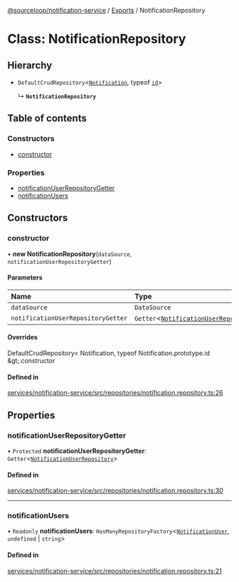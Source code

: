 [@sourceloop/notification-service](../README.md) / [Exports](../modules.md) / NotificationRepository

# Class: NotificationRepository

## Hierarchy

- `DefaultCrudRepository`<[`Notification`](Notification.md), typeof [`id`](Notification.md#id)\>

  ↳ **`NotificationRepository`**

## Table of contents

### Constructors

- [constructor](NotificationRepository.md#constructor)

### Properties

- [notificationUserRepositoryGetter](NotificationRepository.md#notificationuserrepositorygetter)
- [notificationUsers](NotificationRepository.md#notificationusers)

## Constructors

### constructor

• **new NotificationRepository**(`dataSource`, `notificationUserRepositoryGetter`)

#### Parameters

| Name | Type |
| :------ | :------ |
| `dataSource` | `DataSource` |
| `notificationUserRepositoryGetter` | `Getter`<[`NotificationUserRepository`](NotificationUserRepository.md)\> |

#### Overrides

DefaultCrudRepository&lt;
  Notification,
  typeof Notification.prototype.id
\&gt;.constructor

#### Defined in

[services/notification-service/src/repositories/notification.repository.ts:26](https://github.com/codeweb05/repo1/blob/ea19add/services/notification-service/src/repositories/notification.repository.ts#L26)

## Properties

### notificationUserRepositoryGetter

• `Protected` **notificationUserRepositoryGetter**: `Getter`<[`NotificationUserRepository`](NotificationUserRepository.md)\>

#### Defined in

[services/notification-service/src/repositories/notification.repository.ts:30](https://github.com/codeweb05/repo1/blob/ea19add/services/notification-service/src/repositories/notification.repository.ts#L30)

___

### notificationUsers

• `Readonly` **notificationUsers**: `HasManyRepositoryFactory`<[`NotificationUser`](NotificationUser.md), `undefined` \| `string`\>

#### Defined in

[services/notification-service/src/repositories/notification.repository.ts:21](https://github.com/codeweb05/repo1/blob/ea19add/services/notification-service/src/repositories/notification.repository.ts#L21)
